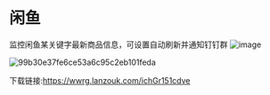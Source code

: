# 闲鱼
监控闲鱼某关键字最新商品信息，可设置自动刷新并通知钉钉群
![image](https://github.com/dijiaatm009/xianyu/assets/118505205/b27f9449-d936-4c93-a95b-2d3ad366fb2f)

![99b30e37fe6ce53a6c95c2eb101feda](https://github.com/dijiaatm009/xianyu/assets/118505205/b591fc59-a646-42ac-a5af-a09d5913e168)


下载链接:https://wwrg.lanzouk.com/ichGr151cdve


